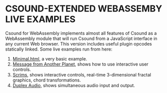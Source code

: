 # CSOUND-EXTENDED WEBASSEMBY LIVE EXAMPLES


Csound for WebAssembly implements almost all features of Csound as a WebAssembly 
module that will run Csound from a JavaScript interface in any current 
Web browser. This version includes useful plugin opcodes statically 
linked. Some live examples run from here:
    
1. [Minimal.html](https://gogins.github.io/csound-extended/minimal.html), a very basic example.
2. [Message from Another Planet](https://gogins.github.io/csound-extended/message.html), shows how to use interactive user controls.
3. [Scrims](https://gogins.github.io/csound-extended/scrims.html), shows interactive controls, real-time 3-dimensional fractal graphics, chord transformations.
4. [Duplex Audio](https://gogins.github.io/csound-extended/duplex.html), shows simultaneous audio input and output.
    
